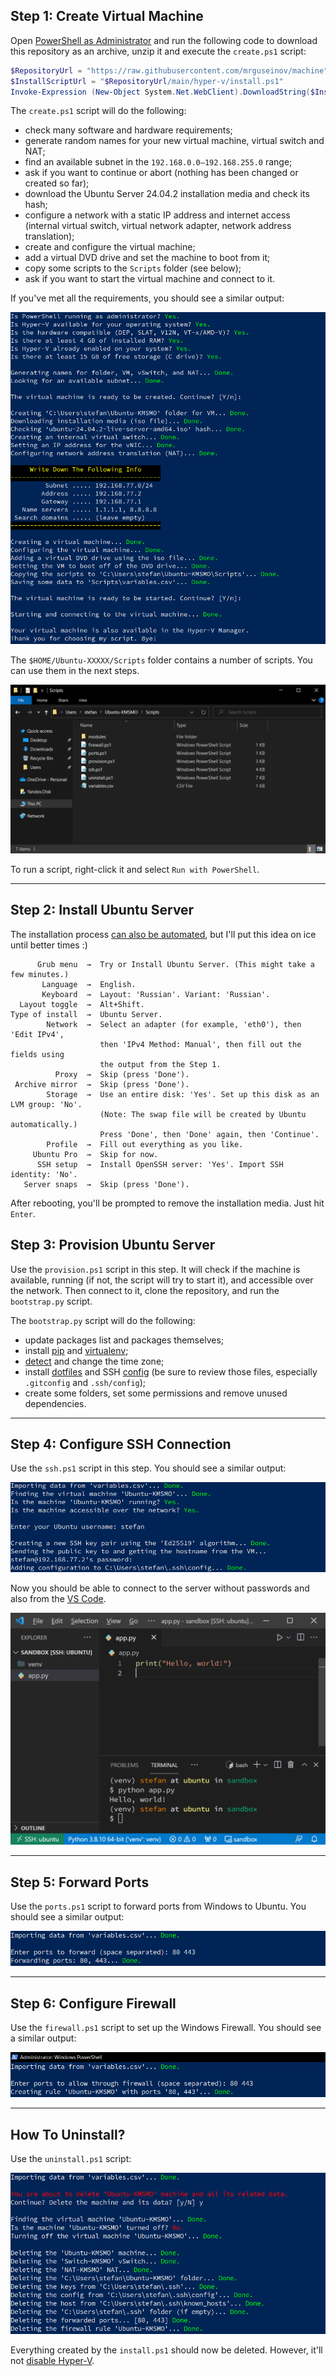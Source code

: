 ## Step 1: Create Virtual Machine

Open [PowerShell as Administrator](https://www.top-password.com/blog/5-ways-to-run-powershell-as-administrator-in-windows-10/) and run the following code to download this repository as an archive, unzip it and execute the `create.ps1` script:

```powershell
$RepositoryUrl = "https://raw.githubusercontent.com/mrguseinov/machine"
$InstallScriptUrl = "$RepositoryUrl/main/hyper-v/install.ps1"
Invoke-Expression (New-Object System.Net.WebClient).DownloadString($InstallScriptUrl)
```

The `create.ps1` script will do the following:

- check many software and hardware requirements;
- generate random names for your new virtual machine, virtual switch and NAT;
- find an available subnet in the `192.168.0.0–192.168.255.0` range;
- ask if you want to continue or abort (nothing has been changed or created so far);
- download the Ubuntu Server 24.04.2 installation media and check its hash;
- configure a network with a static IP address and internet access (internal virtual switch, virtual network adapter, network address translation);
- create and configure the virtual machine;
- add a virtual DVD drive and set the machine to boot from it;
- copy some scripts to the `Scripts` folder (see below);
- ask if you want to start the virtual machine and connect to it.

If you've met all the requirements, you should see a similar output:

![images/create.png](images/create.png)

The `$HOME/Ubuntu-XXXXX/Scripts` folder contains a number of scripts. You can use them in the next steps.

![images/scripts.png](images/scripts.png)

To run a script, right-click it and select `Run with PowerShell`.

---

## Step 2: Install Ubuntu Server

The installation process [can also be automated](https://askubuntu.com/q/1293460), but I'll put this idea on ice until better times :)

```
      Grub menu  →  Try or Install Ubuntu Server. (This might take a few minutes.)
       Language  →  English.
       Keyboard  →  Layout: 'Russian'. Variant: 'Russian'.
  Layout toggle  →  Alt+Shift.
Type of install  →  Ubuntu Server.
        Network  →  Select an adapter (for example, 'eth0'), then 'Edit IPv4',
                    then 'IPv4 Method: Manual', then fill out the fields using
                    the output from the Step 1.
          Proxy  →  Skip (press 'Done').
 Archive mirror  →  Skip (press 'Done').
        Storage  →  Use an entire disk: 'Yes'. Set up this disk as an LVM group: 'No'.
                    (Note: The swap file will be created by Ubuntu automatically.)
                    Press 'Done', then 'Done' again, then 'Continue'.
        Profile  →  Fill out everything as you like.
     Ubuntu Pro  →  Skip for now.
      SSH setup  →  Install OpenSSH server: 'Yes'. Import SSH identity: 'No'.
   Server snaps  →  Skip (press 'Done').
```

After rebooting, you'll be prompted to remove the installation media. Just hit `Enter`.

## Step 3: Provision Ubuntu Server

Use the `provision.ps1` script in this step. It will check if the machine is available, running (if not, the script will try to start it), and accessible over the network. Then connect to it, clone the repository, and run the `bootstrap.py` script.

The `bootstrap.py` script will do the following:

- update packages list and packages themselves;
- install [pip](https://github.com/pypa/pip) and [virtualenv](https://github.com/pypa/virtualenv);
- [detect](https://ipinfo.io/json) and change the time zone;
- install [dotfiles](https://github.com/mrguseinov/machine/tree/main/ubuntu/dotfiles) and SSH [config](https://github.com/mrguseinov/machine/tree/main/ubuntu/ssh) (be sure to review those files, especially `.gitconfig` and `.ssh/config`);
- create some folders, set some permissions and remove unused dependencies.

---

## Step 4: Configure SSH Connection

Use the `ssh.ps1` script in this step. You should see a similar output:

![images/ssh.png](images/ssh.png)

Now you should be able to connect to the server without passwords and also from the [VS Code](https://code.visualstudio.com/docs/remote/ssh).

![images/vscode.png](images/vscode.png)

---

## Step 5: Forward Ports

Use the `ports.ps1` script to forward ports from Windows to Ubuntu. You should see a similar output:

![images/ports.png](images/ports.png)

---

## Step 6: Configure Firewall

Use the `firewall.ps1` script to set up the Windows Firewall. You should see a similar output:

![images/firewall.png](images/firewall.png)

---

## How To Uninstall?

Use the `uninstall.ps1` script:

![images/uninstall.png](images/uninstall.png)

Everything created by the `install.ps1` should now be deleted. However, it'll not [disable Hyper-V](https://petri.com/how-to-disable-hyper-v-completely-in-windows-10).
